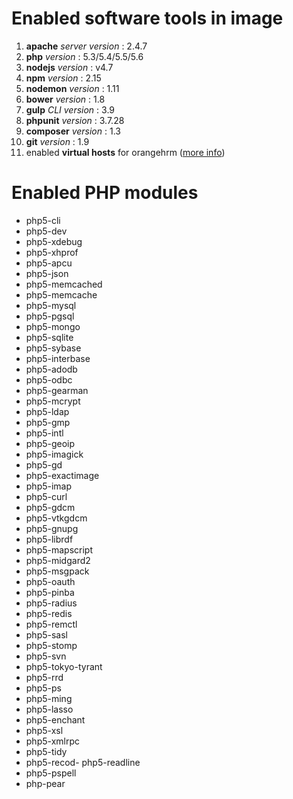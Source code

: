 # Enabled software tools in image
1. **apache** _server version_ : 2.4.7
2. **php** _version_ : 5.3/5.4/5.5/5.6
3. **nodejs** _version_ : v4.7
4. **npm** _version_ : 2.15
5. **nodemon** _version_ : 1.11
6. **bower** _version_ : 1.8
7. **gulp** _CLI version_ : 3.9
8. **phpunit** _version_ : 3.7.28
9. **composer** _version_ : 1.3
10. **git** _version_ : 1.9
11. enabled **virtual hosts** for orangehrm ([more info](https://hub.docker.com/r/orangehrm/orangehrm-dev-image/))

# Enabled PHP modules
- php5-cli
- php5-dev
- php5-xdebug 
- php5-xhprof
- php5-apcu
- php5-json
- php5-memcached
- php5-memcache
- php5-mysql
- php5-pgsql
- php5-mongo
- php5-sqlite
- php5-sybase
- php5-interbase
- php5-adodb
- php5-odbc
- php5-gearman
- php5-mcrypt
- php5-ldap
- php5-gmp
- php5-intl
- php5-geoip
- php5-imagick
- php5-gd
- php5-exactimage
- php5-imap
- php5-curl
- php5-gdcm
- php5-vtkgdcm
- php5-gnupg
- php5-librdf
- php5-mapscript
- php5-midgard2
- php5-msgpack
- php5-oauth
- php5-pinba
- php5-radius
- php5-redis
- php5-remctl
- php5-sasl
- php5-stomp
- php5-svn
- php5-tokyo-tyrant
- php5-rrd
- php5-ps
- php5-ming
- php5-lasso
- php5-enchant
- php5-xsl
- php5-xmlrpc
- php5-tidy
- php5-recod- php5-readline
- php5-pspell
- php-pear

